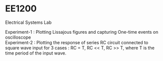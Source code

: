 # EE1200
Electrical Systems Lab

Experiment-1 : Plotting Lissajous figures and capturing One-time events on oscilloscope
<br>
Experiment-2 : Plotting the response of series RC circuit connected to square wave input for 3 cases : RC = T, RC << T, RC >> T, where T is the time period of the input wave.
